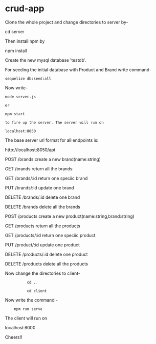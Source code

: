 # crud-app

Clone the whole project and change directories to server by- 

cd server

Then install npm by 

npm install

 Create the new mysql database 'testdb'.  
	
 For seeding the initial database with Product and Brand write command- 
	
	sequelize db:seed:all
	
 Now write- 
	
	node server.js 
	
	or
	
	npm start 
	
	to fire up the server. The server will run on 
	
	localhost:8050

The base server url format for all endpoints is:

http://localhost:8050/api

POST 	/brands create a new brand(name:string)

GET 	/brands return all the brands

GET	 /brands/:id return one speciic brand

PUT 	/brands/:id update one brand 

DELETE	 /brands/:id delete one brand

DELETE 	/brands delete all the brands


POST 	/products create a new product(name:string,brand:string)

GET 	/products return all the products

GET	 /products/:id return one speciic product

PUT 	/product/:id update one product 

DELETE	 /products/:id delete one product

DELETE 	/products delete all the products

Now change the directories to client-

              cd .. 
														
              cd client
														
  Now write the command -   
		
		npm run serve 
		
The client will run on

localhost:8000

Cheers!!



 
